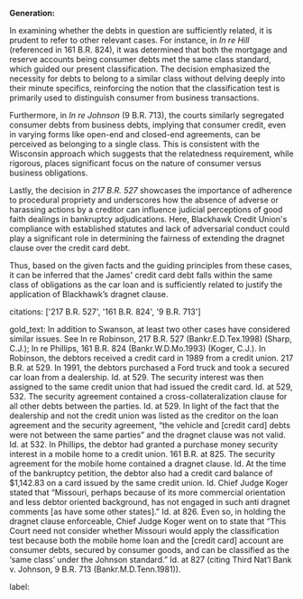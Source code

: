 **Generation:**

In examining whether the debts in question are sufficiently related, it is prudent to refer to other relevant cases. For instance, in *In re Hill* (referenced in 161 B.R. 824), it was determined that both the mortgage and reserve accounts being consumer debts met the same class standard, which guided our present classification. The decision emphasized the necessity for debts to belong to a similar class without delving deeply into their minute specifics, reinforcing the notion that the classification test is primarily used to distinguish consumer from business transactions. 

Furthermore, in *In re Johnson* (9 B.R. 713), the courts similarly segregated consumer debts from business debts, implying that consumer credit, even in varying forms like open-end and closed-end agreements, can be perceived as belonging to a single class. This is consistent with the Wisconsin approach which suggests that the relatedness requirement, while rigorous, places significant focus on the nature of consumer versus business obligations.

Lastly, the decision in *217 B.R. 527* showcases the importance of adherence to procedural propriety and underscores how the absence of adverse or harassing actions by a creditor can influence judicial perceptions of good faith dealings in bankruptcy adjudications. Here, Blackhawk Credit Union's compliance with established statutes and lack of adversarial conduct could play a significant role in determining the fairness of extending the dragnet clause over the credit card debt.

Thus, based on the given facts and the guiding principles from these cases, it can be inferred that the James' credit card debt falls within the same class of obligations as the car loan and is sufficiently related to justify the application of Blackhawk’s dragnet clause.

citations: ['217 B.R. 527', '161 B.R. 824', '9 B.R. 713']

gold_text: In addition to Swanson, at least two other cases have considered similar issues. See In re Robinson, 217 B.R. 527 (Bankr.E.D.Tex.1998) (Sharp, C.J.); In re Phillips, 161 B.R. 824 (Bankr.W.D.Mo.1993) (Koger, C.J.). In Robinson, the debtors received a credit card in 1989 from a credit union. 217 B.R. at 529. In 1991, the debtors purchased a Ford truck and took a secured car loan from a dealership. Id. at 529. The security interest was then assigned to the same credit union that had issued the credit card. Id. at 529, 532. The security agreement contained a cross-collateralization clause for all other debts between the parties. Id. at 529. In light of the fact that the dealership and not the credit union was listed as the creditor on the loan agreement and the security agreement, “the vehicle and [credit card] debts were not between the same parties” and the dragnet clause was not valid. Id. at 532. In Phillips, the debtor had granted a purchase money security interest in a mobile home to a credit union. 161 B.R. at 825. The security agreement for the mobile home contained a dragnet clause. Id. At the time of the bankruptcy petition, the debtor also had a credit card balance of $1,142.83 on a card issued by the same credit union. Id. Chief Judge Koger stated that “Missouri, perhaps because of its more commercial orientation and less debtor oriented background, has not engaged in such anti dragnet comments [as have some other states].” Id. at 826. Even so, in holding the dragnet clause enforceable, Chief Judge Koger went on to state that “This Court need not consider whether Missouri would apply the classification test because both the mobile home loan and the [credit card] account are consumer debts, secured by consumer goods, and can be classified as the ‘same class’ under the Johnson standard.” Id. at 827 (citing Third Nat’l Bank v. Johnson, 9 B.R. 713 (Bankr.M.D.Tenn.1981)).

label: 